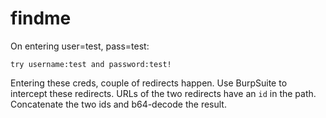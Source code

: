 # findme

On entering user=test, pass=test:

```text
try username:test and password:test!
```

Entering these creds, couple of redirects happen. Use BurpSuite to intercept these redirects.
URLs of the two redirects have an `id` in the path. Concatenate the two ids and b64-decode the result.
